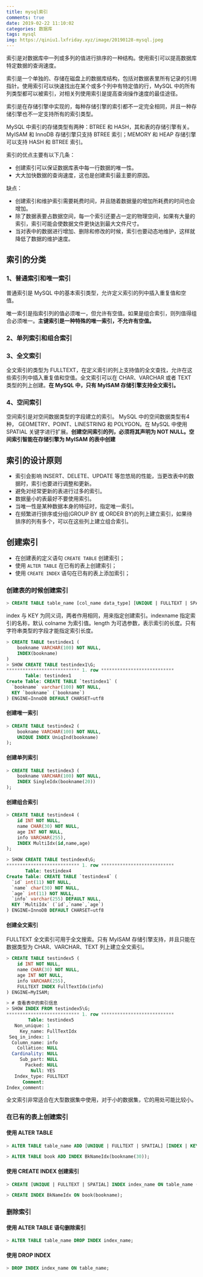 ```yaml
---
title: mysql索引
comments: true
date: 2019-02-22 11:10:02
categories: 数据库
tags: mysql
img: https://qiniu1.lxfriday.xyz/image/20190128-mysql.jpeg
---
```


索引是对数据库中一列或多列的值进行排序的一种结构。使用索引可以提高数据库特定数据的查询速度。

索引是一个单独的、存储在磁盘上的数据库结构，包括对数据表里所有记录的引用指针。使用索引可以快速找出在某个或多个列中有特定值的行，MySQL 中的所有列类型都可以被索引，对相关列使用索引是提高查询操作速度的最佳途径。

索引是在存储引擎中实现的，每种存储引擎的索引都不一定完全相同，并且一种存储引擎也不一定支持所有的索引类型。

MySQL 中索引的存储类型有两种：BTREE 和 HASH，其和表的存储引擎有关。MyISAM 和 InnoDB 存储引擎只支持 BTREE 索引；MEMORY 和 HEAP 存储引擎可以支持 HASH 和 BTREE 索引。

索引的优点主要有以下几条：
- 创建索引可以保证数据库表中每一行数据的唯一性。
- 大大加快数据的查询速度，这也是创建索引最主要的原因。

缺点：
- 创建索引和维护索引需要耗费时间，并且随着数据量的增加所耗费的时间也会增加。
- 除了数据表要占数据空间，每一个索引还要占一定的物理空间，如果有大量的索引，索引可能会使数据文件更快达到最大文件尺寸。
- 当对表中的数据进行增加、删除和修改的时候，索引也要动态地维护，这样就降低了数据的维护速度。

## 索引的分类
### 1、普通索引和唯一索引
普通索引是 MySQL 中的基本索引类型，允许定义索引的列中插入重复值和空值。

唯一索引是指索引列的值必须唯一，但允许有空值。如果是组合索引，则列值得组合必须唯一。__主键索引是一种特殊的唯一索引，不允许有空值。__

### 2、单列索引和组合索引
### 3、全文索引
全文索引的类型为 FULLTEXT，在定义索引的列上支持值的全文查找，允许在这些索引列中插入重复值和空值。全文索引可以在 CHAR、VARCHAR 或者 TEXT 类型的列上创建。__在 MySQL 中，只有 MyISAM 存储引擎支持全文索引。__
### 4、空间索引 
空间索引是对空间数据类型的字段建立的索引。 MySQL 中的空间数据类型有4种， GEOMETRY、POINT、LINESTRING 和 POLYGON。在 MySQL 中使用 SPATIAL 关键字进行扩展。__创建空间索引的列，必须将其声明为 NOT NULL。空间索引智能在存储引擎为 MyISAM 的表中创建__
## 索引的设计原则
- 索引会影响 INSERT、DELETE、UPDATE 等忽悠局的性能，当更改表中的数据时，索引也要进行调整和更新。
- 避免对经常更新的表进行过多的索引。
- 数据量小的表最好不要使用索引。
- 当唯一性是某种数据本身的特征时，指定唯一索引。
- 在频繁进行排序或分组(GROUP BY 或 ORDER BY)的列上建立索引，如果待排序的列有多个，可以在这些列上建立组合索引。
## 创建索引
- 在创建表的定义语句 `CREATE TABLE` 创建索引；
- 使用 `ALTER TABLE` 在已有的表上创建索引；
- 使用 `CREATE INDEX` 语句在已有的表上添加索引；
### 创建表的时候创建索引
```sql
> CREATE TABLE table_name [col_name data_type] [UNIQUE | FULLTEXT | SPATIAL] [INDEX | KEY] [index_name] (col_name[length]) [ASC | DESC]  
```
index 与 KEY 为同义词，两者作用相同，用来指定创建索引。indexname 指定索引的名称，默认 colname 为索引值。length 为可选参数，表示索引的长度。只有字符串类型的字段才能指定索引长度。

```sql
> CREATE TABLE testindex1 (
    bookname VARCHAR(100) NOT NULL,
    INDEX(bookname)
)
> SHOW CREATE TABLE testindex1\G;
*************************** 1. row ***************************
       Table: testindex1
Create Table: CREATE TABLE `testindex1` (
  `bookname` varchar(100) NOT NULL,
  KEY `bookname` (`bookname`)
) ENGINE=InnoDB DEFAULT CHARSET=utf8
```

#### 创建唯一索引
```sql
> CREATE TABLE testindex2 (
    bookname VARCHAR(100) NOT NULL,
    UNIQUE INDEX UniqInd(bookname)
);
```

#### 创建单列索引
```sql
> CREATE TABLE testindex3 (
    bookname VARCHAR(100) NOT NULL,
    INDEX SingleIdx(bookname(20))
);
```

#### 创建组合索引
```sql
> CREATE TABLE testindex4 (
    id INT NOT NULL,
    name CHAR(30) NOT NULL,
    age INT NOT NULL,
    info VARCHAR(255),
    INDEX MultiIdx(id,name,age)
);

> SHOW CREATE TABLE testindex4\G;
*************************** 1. row ***************************
       Table: testindex4
Create Table: CREATE TABLE `testindex4` (
  `id` int(11) NOT NULL,
  `name` char(30) NOT NULL,
  `age` int(11) NOT NULL,
  `info` varchar(255) DEFAULT NULL,
  KEY `MultiIdx` (`id`,`name`,`age`)
) ENGINE=InnoDB DEFAULT CHARSET=utf8
```
#### 创建全文索引
FULLTEXT 全文索引可用于全文搜索。只有 MyISAM 存储引擎支持，并且只能在数据类型为 CHAR、VARCHAR、TEXT 列上建立全文索引。

```sql
> CREATE TABLE testindex5 (
    id INT NOT NULL,
    name CHAR(30) NOT NULL,
    age INT NOT NULL,
    info VARCHAR(255),
    FULLTEXT INDEX FullTextIdx(info)
) ENGINE=MyISAM;

> # 查看表中的索引信息
> SHOW INDEX FROM testindex5\G;
*************************** 1. row ***************************
        Table: testindex5
   Non_unique: 1
     Key_name: FullTextIdx
 Seq_in_index: 1
  Column_name: info
    Collation: NULL
  Cardinality: NULL
     Sub_part: NULL
       Packed: NULL
         Null: YES
   Index_type: FULLTEXT
      Comment: 
Index_comment:
```

全文索引非常适合在大型数据集中使用，对于小的数据集，它的用处可能比较小。

### 在已有的表上创建索引
#### 使用 ALTER TABLE
```sql
> ALTER TABLE table_name ADD [UNIQUE | FULLTEXT | SPATIAL] [INDEX | KEY] [index_name] (col_name[length],...) [ASC | DESC];
```

```sql
> ALTER TABLE book ADD INDEX BkNameIdx(bookname(30));
```

#### 使用 CREATE INDEX 创建索引
```sql
> CREATE [UNIQUE | FULLTEXT | SPATIAL] INDEX index_name ON table_name (col_name[length],...) [ASC | DESC];
```

```sql
> CREATE INDEX BkNameIdx ON book(bookname);
```

### 删除索引
#### 使用 ALTER TABLE 语句删除索引
```sql
> ALTER TABLE table_name DROP INDEX index_name;
```

#### 使用 DROP INDEX
```sql
> DROP INDEX index_name ON table_name;
```
